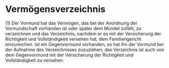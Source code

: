 # Vermögensverzeichnis

(1) Der Vormund hat das Vermögen, das bei der Anordnung der Vormundschaft vorhanden ist oder später dem Mündel zufällt, zu verzeichnen und das Verzeichnis, nachdem er es mit der Versicherung der Richtigkeit und Vollständigkeit versehen hat, dem Familiengericht einzureichen. Ist ein Gegenvormund vorhanden, so hat ihn der Vormund bei der Aufnahme des Verzeichnisses zuzuziehen; das Verzeichnis ist auch von dem Gegenvormund mit der Versicherung der Richtigkeit und Vollständigkeit zu versehen.